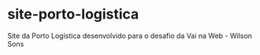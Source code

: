 # site-porto-logistica
 Site da Porto Logística desenvolvido para o desafio da Vai na Web - Wilson Sons
